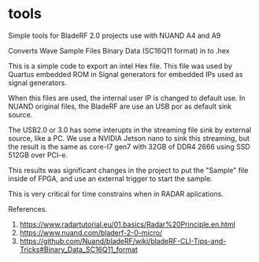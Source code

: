 # tools
Simple tools for BladeRF 2.0 projects use with NUAND A4 and A9

Converts Wave Sample Files Binary Data (SC16Q11 format) in to .hex


This is a simple code to export an intel Hex file. This file was used by Quartus embedded ROM in Signal generators for embedded IPs used as signal generators.

When this files are used, the internal user IP is changed to default use. In NUAND original files, the BladeRF are use an USB por as default sink source.

The USB2.0 or 3.0 has some interupts in the streaming file sink by external source, like a PC. We use a NVIDIA Jetson nano to sink this streaming, but the result is the same as core-I7 gen7 with 32GB of DDR4 2666 using SSD 512GB over PCI-e.

This results was significant changes in the project to put the "Sample" file inside of FPGA, and use an external trigger to start the sample.

This is very critical for time constrains when in RADAR aplications.

References.
1. https://www.radartutorial.eu/01.basics/Radar%20Principle.en.html
2. https://www.nuand.com/bladerf-2-0-micro/
3. https://github.com/Nuand/bladeRF/wiki/bladeRF-CLI-Tips-and-Tricks#Binary_Data_SC16Q11_format
